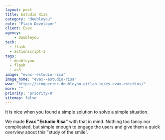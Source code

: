 ```yaml
---
layout: post
title: Estudio Risa
category: "doubleyou"
role: "Flash Developer"
client: Evax
agency:
    - Doubleyou
tech:
  - flash
  - actionscript-3
tags:
  - doubleyou
  - flash
  - as3
image: "evax--estudio-risa"
image_home: "evax--estudio-risa"
www: "https://singuerinc-doubleyou.gitlab.io/es.evax.estudios/"
more: ""
priority: 'priority-0'
sitemap: false
---
```


It is nice when you found a simple solution to solve a simple situation.

We made **Evax "Estudio Risa"** with that in mind. Nothing too fancy nor complicated, but simple enough to engage the users and give them a quick overview about this "study of the smile".

